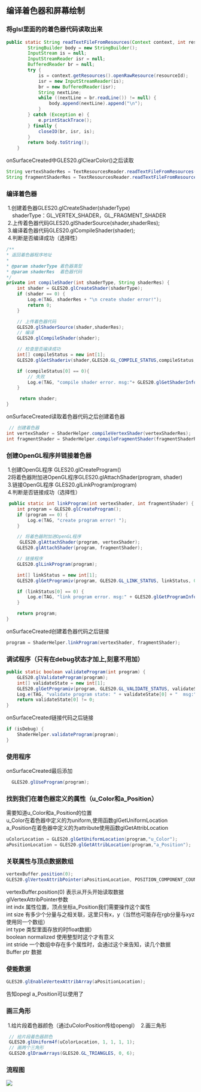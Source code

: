 ## 编译着色器和屏幕绘制

### 将glsl里面的的着色器代码读取出来
```java
public static String readTextFileFromResources(Context context, int resourceId) {
        StringBuilder body = new StringBuilder();
        InputStream is = null;
        InputStreamReader isr = null;
        BufferedReader br = null;
        try {
            is = context.getResources().openRawResource(resourceId);
            isr = new InputStreamReader(is);
            br = new BufferedReader(isr);
            String nextLine;
            while ((nextLine = br.readLine()) != null) {
                body.append(nextLine).append("\n");
            }
        } catch (Exception e) {
            e.printStackTrace();
        } finally {
            closeIO(br, isr, is);
        }
        return body.toString();
    }
```

onSurfaceCreated中GLES20.glClearColor()之后读取

```java
String vertexShaderRes = TextResourcesReader.readTextFileFromResources(context, R.raw.vertex_shader1);
String fragmentShaderRes = TextResourcesReader.readTextFileFromResources(context, R.raw.fragment_shader1);
```

### 编译着色器
&#160;1.创建着色器GLES20.glCreateShader(shaderType)</br>
&#160;&#160;&#160;&#160;shaderType：GL_VERTEX_SHADER，GL_FRAGMENT_SHADER</br>
&#160;2.上传着色器代码GLES20.glShaderSource(shader,shaderRes);</br>
&#160;3.编译着色器代码GLES20.glCompileShader(shader);</br>
&#160;4.判断是否编译成功（选择性）</br>

```java
/**
* 返回着色器程序地址
*
* @param shaderType 着色器类型
* @param shaderRes  着色器代码
*/
private int compileShader(int shaderType, String shaderRes) {
    int shader = GLES20.glCreateShader(shaderType);
    if (shader == 0) {
        Log.e(TAG, shaderRes + "\n create shader error!");
        return 0;
    }

    // 上传着色器代码
    GLES20.glShaderSource(shader,shaderRes);
    // 编译
    GLES20.glCompileShader(shader);

    // 检查是否编译成功
    int[] compileStatus = new int[1];
    GLES20.glGetShaderiv(shader,GLES20.GL_COMPILE_STATUS,compileStatus,0);

    if (compileStatus[0] == 0){
        // 失败
        Log.e(TAG, "compile shader error. msg:"+ GLES20.glGetShaderInfoLog(shader));
    }

     return shader;
}
```


onSurfaceCreated读取着色器代码之后创建着色器
```java
 // 创建着色器
int vertexShader = ShaderHelper.compileVertexShader(vertexShaderRes);
int fragmentShader = ShaderHelper.compileFragmentShader(fragmentShaderRes);
```

### 创建OpenGL程序并链接着色器
&#160;1.创建OpenGL程序 GLES20.glCreateProgram()</br>
&#160;2将着色器附加进OpenGL程序GLES20.glAttachShader(program, shader)</br>
&#160;3.链接OpenGL程序 GLES20.glLinkProgram(program)</br>
&#160;4.判断是否链接成功（选择性）</br>

```java
 public static int linkProgram(int vertexShader, int fragmentShader) {
    int program = GLES20.glCreateProgram();
    if (program == 0) {
        Log.e(TAG, "create program error! ");
    }

    // 将着色器附加进OpenGL程序
     GLES20.glAttachShader(program, vertexShader);
    GLES20.glAttachShader(program, fragmentShader);

    // 链接程序
    GLES20.glLinkProgram(program);

    int[] linkStatus = new int[1];
    GLES20.glGetProgramiv(program, GLES20.GL_LINK_STATUS, linkStatus, 0);

    if (linkStatus[0] == 0) {
        Log.e(TAG, "link program error. msg:" + GLES20.glGetProgramInfoLog(program));
    }

    return program;
}
```
onSurfaceCreated创建着色器代码之后链接
```java
program = ShaderHelper.linkProgram(vertexShader, fragmentShader);
```


### 调试程序（只有在debug状态才加上,刻意不用加）
```java
public static boolean validateProgram(int program) {
    GLES20.glValidateProgram(program);
    int[] validateState = new int[1];
    GLES20.glGetProgramiv(program, GLES20.GL_VALIDATE_STATUS, validateState, 0);
    Log.e(TAG, "validate program state: " + validateState[0] + "  msg:" + GLES20.glGetProgramInfoLog(program));
    return validateState[0] != 0;
}
```
onSurfaceCreated链接代码之后链接
```java
if (isDebug) {
    ShaderHelper.validateProgram(program);
}

```

### 使用程序
onSurfaceCreated最后添加
```java
  GLES20.glUseProgram(program);
```

### 找到我们在着色器定义的属性（u_Color和a_Position）
需要知道u_Color和a_Position的位置</br>
u_Color在着色器中定义的为uniform,使用函数glGetUniformLocation</br>
a_Position在着色器中定义的为attribute使用函数glGetAttribLocation</br>
```java
uColorLocation = GLES20.glGetUniformLocation(program,"u_Color");
aPositionLocation = GLES20.glGetAttribLocation(program,"a_Position");
```

### 关联属性与顶点数据数组
```java
vertexBuffer.position(0);
GLES20.glVertexAttribPointer(aPositionLocation, POSITION_COMPONENT_COUNT, GLES20.GL_FLOAT, false, 0, vertexBuffer);
```

vertexBuffer.position(0) 表示从开头开始读取数据</br>
glVertexAttribPointer参数</br>
int indx 属性位置，顶点坐标a_Position我们需要操作这个属性</br>
int size 有多少个分量与之相关联，这里只有x，y（当然也可能存在rgb分量与xyz使用同一个数组）</br>
int type 类型里面存放的时float数据）</br>
boolean normalized 使用整型时这个才有意义</br>
int stride 一个数组中存在多个属性时，会通过这个来告知，读几个数据</br>
Buffer ptr 数据</br>


### 使能数据
```java
GLES20.glEnableVertexAttribArray(aPositionLocation);
```
告知opegl a_Position可以使用了

### 画三角形
&#160;1.给片段着色器颜色（通过uColorPosition传给opengl）
&#160;2.画三角形
```java
 // 给片段着色器颜色
 GLES20.glUniform4f(uColorLocation, 1, 1, 1, 1);
 // 画两个三角形
 GLES20.glDrawArrays(GLES20.GL_TRIANGLES, 0, 6);
```
### 流程图
![](https://github.com/TF27674569/OpenGLStudy/blob/master/image/opengl_step.png)
